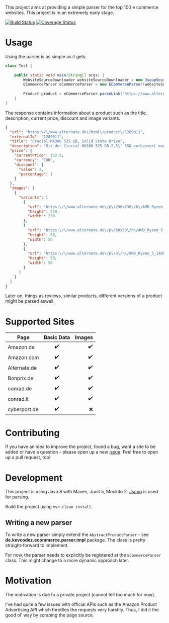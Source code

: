 This project aims at providing a simple parser for the top 100 e commerce websites. This project is in an extremely early stage.

[![Build Status](https://travis-ci.org/kevcodez/ecommerce-parser.svg?branch=master)](https://travis-ci.org/kevcodez/ecommerce-parser)
[![Coverage Status](https://coveralls.io/repos/github/kevcodez/ecommerce-parser/badge.svg)](https://coveralls.io/github/kevcodez/ecommerce-parser)

# Usage

Using the parser is as simple as it gets:

```java
class Test {
    
    public static void main(String[] args) {
        WebsiteSourceDownloader websiteSourceDownloader = new JsoupSourceDownloader();
        ECommerceParser eCommerceParser = new ECommerceParser(websiteSourceDownloader);
        
        Product product = eCommerceParser.parseLink("https://www.alternate.de/html/product/1289011"); 
    }
}
```

The response contains information about a product such as the title, description, current price, discount and image variants.

```json
{
  "url": "https:\/\/www.alternate.de\/html\/product\/1289011",
  "externalId": "1289011",
  "title": "Crucial MX300 525 GB, Solid State Drive",
  "description": "Mit der Crucial MX300 525 GB 2,5\" SSD verbessert man die Systemleistung des PC oder Notebook. In wenigen Sekunden ist der Rechner nach dem Start betriebsbereit. Die MX300 525 GB erreicht Lesegeschwindigkeiten von 530 MB\/S und Schreibgeschwindigkeiten von bis zu 510 MB\/s. Dank ihres geringen Energieverbrauchs verhindert sie ein zus\u00e4tzliches Erw\u00e4rmen des Systems.",
  "price": {
    "currentPrice": 132.9,
    "currency": "EUR",
    "discount": {
      "value": 2,
      "percentage": 1
    }
  },
  "images": [
    {
      "variants": [
        {
          "url": "https:\/\/www.alternate.de\/p\/230x230\/h\/AMD_Ryzen_5_1400_WRAITH__Prozessor@@imkmcs0.jpg",
          "height": 230,
          "width": 230
        },
        {
          "url": "https:\/\/www.alternate.de\/p\/50x50\/h\/AMD_Ryzen_5_1400_WRAITH__Prozessor@@imkmcs0.jpg",
          "height": 50,
          "width": 50
        },
        {
          "url": "https:\/\/www.alternate.de\/p\/o\/h\/AMD_Ryzen_5_1400_WRAITH__Prozessor@@imkmcs0.jpg",
          "height": 50,
          "width": 50
        }
      ]
    }
  ]
}
```

Later on, things as reviews, similar products, different versions of a product might be parsed aswell.

# Supported Sites

| Page | Basic Data | Images |
| ------------- |:-------------:| -----:|
| Amazon.de | :heavy_check_mark: | :heavy_check_mark: |
| Amazon.com | :heavy_check_mark: | :heavy_check_mark: |
| Alternate.de | :heavy_check_mark: | :heavy_check_mark: |
| Bonprix.de | :heavy_check_mark: | :heavy_check_mark: |
| conrad.de | :heavy_check_mark: | :heavy_check_mark: |
| conrad.it | :heavy_check_mark: | :heavy_check_mark: |
| cyberport.de | :heavy_check_mark: | :x: |

# Contributing

If you have an idea to improve the project, found a bug, want a site to be added or have a question - please open up a new [issue](https://github.com/kevcodez/ecommerce-parser/issues). Feel free to open up a pull request, too!

# Development

This project is using Java 8 with Maven, Junit 5, Mockito 2. [Jsoup](https://github.com/jhy/jsoup) is used for parsing.

Build the project using `mvn clean install`.

## Writing a new parser

To write a new parser simply extend the `AbstractProductParser` - see **de.kevcodez.ecommerce.parser.impl** package.
The class is pretty straight-forward to implement.

For now, the parser needs to explicitly be registered at the `ECommerceParser` class. This might change to a more dynamic approach later.

# Motivation

The motivation is due to a private project (cannot tell too much for now).

I've had quite a few issues with official APIs such as the Amazon Product Advertising API which throttles the requests very harshly.
Thus, I did it the good ol' way by scraping the page source.
